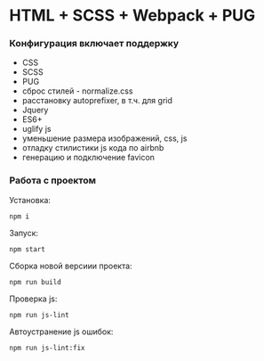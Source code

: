 # HTML + SCSS + Webpack + PUG

### Конфигурация включает поддержку
* CSS
* SCSS
* PUG
* сброс стилей - normalize.css
* расстановку autoprefixer, в т.ч. для grid
* Jquery
* ES6+
* uglify js
* уменьшение размера изображений, css, js
* отладку стилистики js кода по airbnb
* генерацию и подключение favicon


### Работа с проектом
Установка:
```
npm i
```

Запуск:
```
npm start
```

Сборка новой версиии проекта:
```
npm run build
```

Проверка js:
```
npm run js-lint
```

Автоустранение js ошибок:
```
npm run js-lint:fix
```
